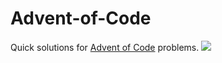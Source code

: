 # Advent-of-Code
Quick solutions for [Advent of Code](http://adventofcode.com/) problems.
![](https://raw.githubusercontent.com/derekhua/Advent-of-Code/blob/master/Christmas%20Tree.png)
